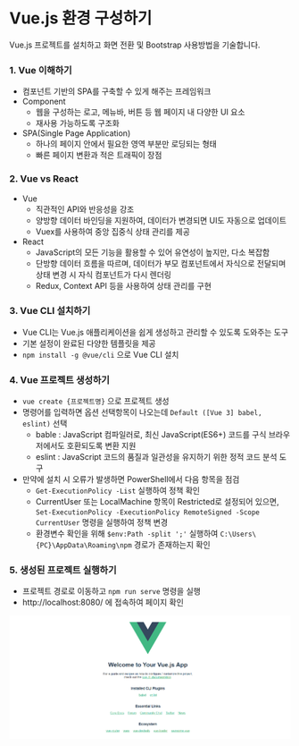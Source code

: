  # Vue.js 환경 구성하기

 Vue.js 프로젝트를 설치하고 화면 전환 및 Bootstrap 사용방법을 기술합니다.

 ### 1. Vue 이해하기
 - 컴포넌트 기반의 SPA를 구축할 수 있게 해주는 프레임워크
 - Component
    - 웹을 구성하는 로고, 메뉴바, 버튼 등 웹 페이지 내 다양한 UI 요소
    - 재사용 가능하도록 구조화
 - SPA(Single Page Application)
    - 하나의 페이지 안에서 필요한 영역 부분만 로딩되는 형태
    - 빠른 페이지 변환과 적은 트래픽이 장점

 ### 2. Vue vs React
 - Vue
    - 직관적인 API와 반응성을 강조
    - 양방향 데이터 바인딩을 지원하여, 데이터가 변경되면 UI도 자동으로 업데이트
    - Vuex를 사용하여 중앙 집중식 상태 관리를 제공
- React
    - JavaScript의 모든 기능을 활용할 수 있어 유연성이 높지만, 다소 복잡함
    - 단방향 데이터 흐름을 따르며, 데이터가 부모 컴포넌트에서 자식으로 전달되며 상태 변경 시 자식 컴포넌트가 다시 렌더링
    -  Redux, Context API 등을 사용하여 상태 관리를 구현

### 3. Vue CLI 설치하기
- Vue CLI는 Vue.js 애플리케이션을 쉽게 생성하고 관리할 수 있도록 도와주는 도구
- 기본 설정이 완료된 다양한 템플릿을 제공
- ```npm install -g @vue/cli``` 으로 Vue CLI 설치

### 4. Vue 프로젝트 생성하기
- ```vue create {프로젝트명}``` 으로 프로젝트 생성
- 명령어를 입력하면 옵션 선택항목이 나오는데 ```Default ([Vue 3] babel, eslint)``` 선택 
    - bable : JavaScript 컴파일러로, 최신 JavaScript(ES6+) 코드를 구식 브라우저에서도 호환되도록 변환 지원
    - eslint : JavaScript 코드의 품질과 일관성을 유지하기 위한 정적 코드 분석 도구
- 만약에 설치 시 오류가 발생하면 PowerShell에서 다음 항목을 점검
    - ```Get-ExecutionPolicy -List``` 실행하여 정책 확인
    - CurrentUser 또는 LocalMachine 항목이 Restricted로 설정되어 있으면, ```Set-ExecutionPolicy -ExecutionPolicy RemoteSigned -Scope CurrentUser``` 명령을 실행하여 정책 변경
    - 환경변수 확인을 위해 ```$env:Path -split ';'``` 실행하여 ```C:\Users\{PC}\AppData\Roaming\npm``` 경로가 존재하는지 확인

### 5. 생성된 프로젝트 실행하기
 - 프로젝트 경로로 이동하고 ```npm run serve``` 명령을 실행
 - http://localhost:8080/ 에 접속하여 페이지 확인
<img src="./scan/vue_test_page.png"  width="800" >  